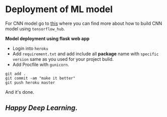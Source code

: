 # Deployment of ML model

For CNN model go to [this](https://github.com/Vivek2509/Dog_vs_cat) where you can find more about how to build CNN model using `tensorflow_hub`.

**Model deployment using flask web app**

- Login into `heroku`
- Add `requirement.txt` and add include all **package** name with `specific version` same as you used for your project bulid.
- Add Procfile with `gunicorn`.

```
git add . 
git commit -am "make it better"
git push heroku master

```
And it's done.

## *Happy Deep Learning.*
